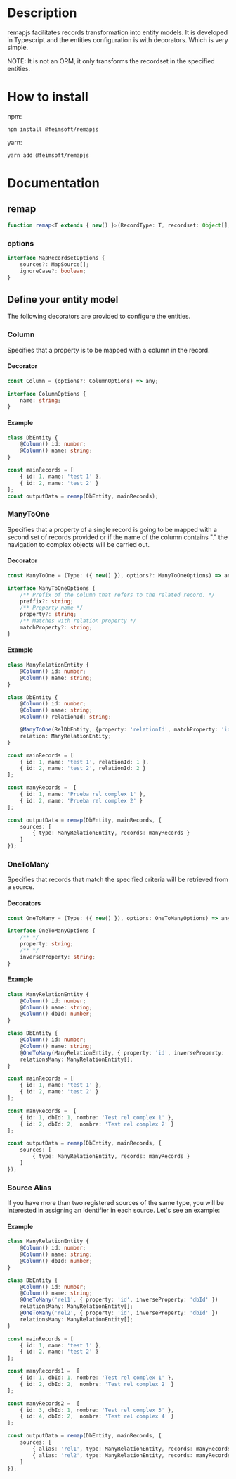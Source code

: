 # Description
remapjs facilitates records transformation into entity models.
It is developed in Typescript and the entities configuration is with decorators. Which is very simple.

NOTE: It is not an ORM, it only transforms the recordset in the specified entities.

# How to install
npm:
```
npm install @feimsoft/remapjs
```
yarn:
```
yarn add @feimsoft/remapjs
```

# Documentation
## remap 
```ts
function remap<T extends { new() }>(RecordType: T, recordset: Object[], options?: MapRecordsetOptions): Array<InstanceType<T>>
```
### options
```ts
interface MapRecordsetOptions {
    sources?: MapSource[];
    ignoreCase?: boolean;
}
```

## Define your entity model
The following decorators are provided to configure the entities.

### Column
Specifies that a property is to be mapped with a column in the record.

#### Decorator
```ts
const Column = (options?: ColumnOptions) => any;
```
```ts
interface ColumnOptions {
    name: string; 
}
```

#### Example
```ts
class DbEntity {
    @Column() id: number;
    @Column() name: string;
}

const mainRecords = [
    { id: 1, name: 'test 1' },
    { id: 2, name: 'test 2' }
];
const outputData = remap(DbEntity, mainRecords);
```

### ManyToOne
Specifies that a property of a single record is going to be mapped with a second set of records provided or if the name of the column contains "." the navigation to complex objects will be carried out.

#### Decorator
```ts
const ManyToOne = (Type: ({ new() }), options?: ManyToOneOptions) => any;
```
```ts
interface ManyToOneOptions {
    /** Prefix of the column that refers to the related record. */
    preffix?: string;
    /** Property name */
    property?: string;
    /** Matches with relation property */
    matchProperty?: string;
}
```

#### Example
```ts
class ManyRelationEntity {
    @Column() id: number;
    @Column() name: string;
}

class DbEntity {
    @Column() id: number;
    @Column() name: string;
    @Column() relationId: string;

    @ManyToOne(RelDbEntity, {property: 'relationId', matchProperty: 'id' })
    relation: ManyRelationEntity;
}

const mainRecords = [
    { id: 1, name: 'test 1', relationId: 1 },
    { id: 2, name: 'test 2', relationId: 2 }
];

const manyRecords =  [
    { id: 1, name: 'Prueba rel complex 1' }, 
    { id: 2, name: 'Prueba rel complex 2' }
];

const outputData = remap(DbEntity, mainRecords, {
    sources: [
        { type: ManyRelationEntity, records: manyRecords }
    ]
});
```

### OneToMany
Specifies that records that match the specified criteria will be retrieved from a source.

#### Decorators
```ts
const OneToMany = (Type: ({ new() }), options: OneToManyOptions) => any;
```
```ts
interface OneToManyOptions {
    /** */
    property: string;
    /** */
    inverseProperty: string;
}
```

#### Example
```ts
class ManyRelationEntity {
    @Column() id: number;
    @Column() name: string;
    @Column() dbId: number;
}

class DbEntity {
    @Column() id: number;
    @Column() name: string;
    @OneToMany(ManyRelationEntity, { property: 'id', inverseProperty: 'dbId' })
    relationsMany: ManyRelationEntity[];
}

const mainRecords = [
    { id: 1, name: 'test 1' },
    { id: 2, name: 'test 2' }
];

const manyRecords =  [
    { id: 1, dbId: 1, nombre: 'Test rel complex 1' }, 
    { id: 2, dbId: 2,  nombre: 'Test rel complex 2' }
];

const outputData = remap(DbEntity, mainRecords, {
    sources: [
        { type: ManyRelationEntity, records: manyRecords }
    ]
});
```


### Source Alias
If you have more than two registered sources of the same type, you will be interested in assigning an identifier in each source. Let's see an example:

#### Example
```ts
class ManyRelationEntity {
    @Column() id: number;
    @Column() name: string;
    @Column() dbId: number;
}

class DbEntity {
    @Column() id: number;
    @Column() name: string;
    @OneToMany('rel1', { property: 'id', inverseProperty: 'dbId' })
    relationsMany: ManyRelationEntity[];
    @OneToMany('rel2', { property: 'id', inverseProperty: 'dbId' })
    relationsMany: ManyRelationEntity[];
}

const mainRecords = [
    { id: 1, name: 'test 1' },
    { id: 2, name: 'test 2' }
];

const manyRecords1 =  [
    { id: 1, dbId: 1, nombre: 'Test rel complex 1' }, 
    { id: 2, dbId: 2,  nombre: 'Test rel complex 2' }
];

const manyRecords2 =  [
    { id: 3, dbId: 1, nombre: 'Test rel complex 3' }, 
    { id: 4, dbId: 2,  nombre: 'Test rel complex 4' }
];

const outputData = remap(DbEntity, mainRecords, {
    sources: [
        { alias: 'rel1', type: ManyRelationEntity, records: manyRecords1 },
        { alias: 'rel2', type: ManyRelationEntity, records: manyRecords2 }
    ]
});
```